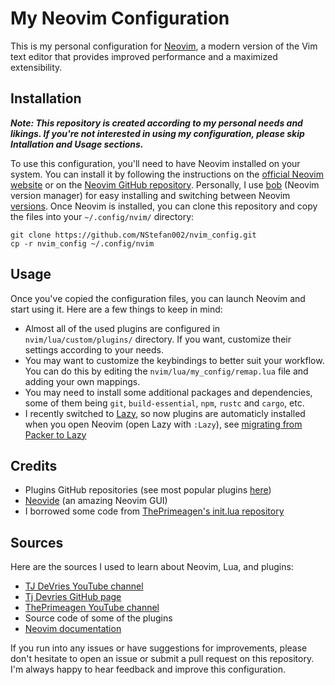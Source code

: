 # My Neovim Configuration
This is my personal configuration for [Neovim](https://neovim.io/), a modern version of the Vim text editor that provides improved performance and a maximized extensibility.

## Installation
***Note: This repository is created according to my personal needs and likings. If you're not interested in using my configuration, please skip Intallation and Usage sections.***

To use this configuration, you'll need to have Neovim installed on your system. You can install it by following the instructions on the [official Neovim website](https://neovim.io/) or on the [Neovim GitHub repository](https://github.com/neovim/neovim). Personally, I use [bob](https://github.com/MordechaiHadad/bob) (Neovim version manager) for easy installing and switching between Neovim [versions](https://github.com/neovim/neovim/releases/).
Once Neovim is installed, you can clone this repository and copy the files into your `~/.config/nvim/` directory:
```
git clone https://github.com/NStefan002/nvim_config.git
cp -r nvim_config ~/.config/nvim
```
## Usage
Once you've copied the configuration files, you can launch Neovim and start using it. Here are a few things to keep in mind:

- Almost all of the used plugins are configured in `nvim/lua/custom/plugins/` directory. If you want, customize their settings according to your needs.
- You may want to customize the keybindings to better suit your workflow. You can do this by editing the `nvim/lua/my_config/remap.lua` file and adding your own mappings.
- You may need to install some additional packages and dependencies, some of them being `git`, `build-essential`, `npm`, `rustc` and `cargo`, etc.
- I recently switched to [Lazy](https://github.com/folke/lazy.nvim), so now plugins are automaticly installed when you open Neovim (open Lazy with ```:Lazy```), see [migrating from Packer to Lazy](https://github.com/folke/lazy.nvim#-migration-guide)

## Credits
- Plugins GitHub repositories (see most popular plugins [here](https://github.com/rockerBOO/awesome-neovim))
- [Neovide](https://github.com/neovide/neovide) (an amazing Neovim GUI)
- I borrowed some code from [ThePrimeagen's init.lua repository](https://github.com/ThePrimeagen/init.lua)

## Sources
Here are the sources I used to learn about Neovim, Lua, and plugins:
- [TJ DeVries YouTube channel](https://www.youtube.com/@teej_dv)
- [Tj Devries GitHub page](https://github.com/tjdevries)
- [ThePrimeagen YouTube channel](https://www.youtube.com/@ThePrimeagen)
- Source code of some of the plugins
- [Neovim documentation](https://neovim.io/doc/)

If you run into any issues or have suggestions for improvements, please don't hesitate to open an issue or submit a pull request on this repository. I'm always happy to hear feedback and improve this configuration.
